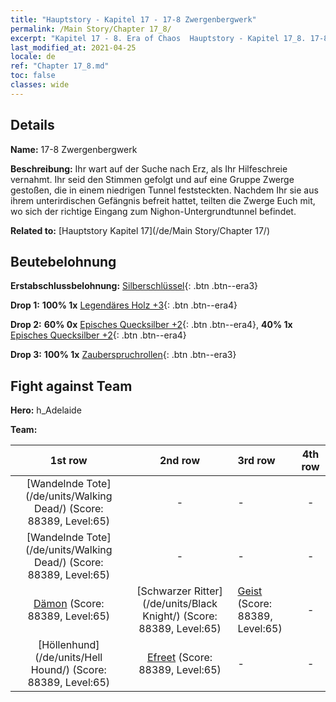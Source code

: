 ```yaml
---
title: "Hauptstory - Kapitel 17 - 17-8 Zwergenbergwerk"
permalink: /Main Story/Chapter 17_8/
excerpt: "Kapitel 17 - 8. Era of Chaos  Hauptstory - Kapitel 17_8. 17-8 Zwergenbergwerk"
last_modified_at: 2021-04-25
locale: de
ref: "Chapter 17_8.md"
toc: false
classes: wide
---
```


## Details

 **Name:** 17-8 Zwergenbergwerk

 **Beschreibung:** Ihr wart auf der Suche nach Erz, als Ihr Hilfeschreie vernahmt. Ihr seid den Stimmen gefolgt und auf eine Gruppe Zwerge gestoßen, die in einem niedrigen Tunnel feststeckten. Nachdem Ihr sie aus ihrem unterirdischen Gefängnis befreit hattet, teilten die Zwerge Euch mit, wo sich der richtige Eingang zum Nighon-Untergrundtunnel befindet.

 **Related to:** [Hauptstory Kapitel 17](/de/Main Story/Chapter 17/)

## Beutebelohnung

 **Erstabschlussbelohnung:** [Silberschlüssel](/ItemsDE/con_693/){: .btn .btn--era3}

 **Drop 1:** **100% 1x** [Legendäres Holz +3](/ItemsDE/mat_55/){: .btn .btn--era4}

 **Drop 2:** **60% 0x** [Episches Quecksilber +2](/ItemsDE/mat_49/){: .btn .btn--era4}, **40% 1x** [Episches Quecksilber +2](/ItemsDE/mat_49/){: .btn .btn--era4}

 **Drop 3:** **100% 1x** [Zauberspruchrollen](/ItemsDE/con_694/){: .btn .btn--era3}


## Fight against Team
 **Hero:** h_Adelaide

 **Team:**


  | 1st row | 2nd row | 3rd row | 4th row |
  |:----:|:----:|:----|:----:|
  | [Wandelnde Tote](/de/units/Walking Dead/) (Score: 88389, Level:65)  | - | - | - |
  | [Wandelnde Tote](/de/units/Walking Dead/) (Score: 88389, Level:65)  | - | - | - |
  | [Dämon](/de/units/Demon/) (Score: 88389, Level:65)  | [Schwarzer Ritter](/de/units/Black Knight/) (Score: 88389, Level:65)  | [Geist](/de/units/Wight/) (Score: 88389, Level:65)  | - |
  | [Höllenhund](/de/units/Hell Hound/) (Score: 88389, Level:65)  | [Efreet](/de/units/Efreeti/) (Score: 88389, Level:65)  | - | - |


